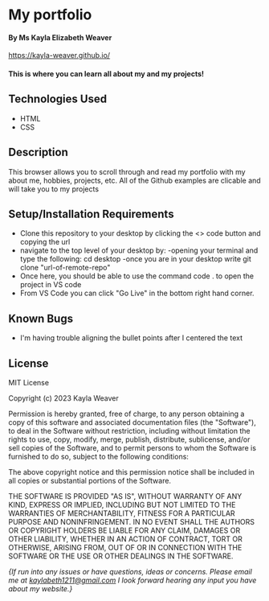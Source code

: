 # My portfolio

#### By Ms Kayla Elizabeth Weaver

https://kayla-weaver.github.io/

#### This is where you can learn all about my and my projects!

## Technologies Used

* HTML
* CSS

## Description

This browser allows you to scroll through and read my portfolio with my about me, hobbies, projects, etc. All of the Github examples are clicable and will take you to my projects

## Setup/Installation Requirements

* Clone this repository to your desktop by clicking the <> code button and copying the url
* navigate to the top level of your desktop by:
  -opening your terminal and type the following: cd desktop
  -once you are in your desktop write git clone "url-of-remote-repo"
* Once here, you should be able to use the command code . to open the project in VS code
* From VS Code you can click "Go Live" in the bottom right hand corner.

## Known Bugs

* I'm having trouble aligning the bullet points after I centered the text

## License
MIT License

Copyright (c) 2023 Kayla Weaver 

Permission is hereby granted, free of charge, to any person obtaining a copy
of this software and associated documentation files (the "Software"), to deal
in the Software without restriction, including without limitation the rights
to use, copy, modify, merge, publish, distribute, sublicense, and/or sell
copies of the Software, and to permit persons to whom the Software is
furnished to do so, subject to the following conditions:

The above copyright notice and this permission notice shall be included in all
copies or substantial portions of the Software.

THE SOFTWARE IS PROVIDED "AS IS", WITHOUT WARRANTY OF ANY KIND, EXPRESS OR
IMPLIED, INCLUDING BUT NOT LIMITED TO THE WARRANTIES OF MERCHANTABILITY,
FITNESS FOR A PARTICULAR PURPOSE AND NONINFRINGEMENT. IN NO EVENT SHALL THE
AUTHORS OR COPYRIGHT HOLDERS BE LIABLE FOR ANY CLAIM, DAMAGES OR OTHER
LIABILITY, WHETHER IN AN ACTION OF CONTRACT, TORT OR OTHERWISE, ARISING FROM,
OUT OF OR IN CONNECTION WITH THE SOFTWARE OR THE USE OR OTHER DEALINGS IN THE
SOFTWARE.

_{If run into any issues or have questions, ideas or concerns.  Please email me at kaylabeth1211@gmail.com I look forward hearing any input you have about my website.}_
